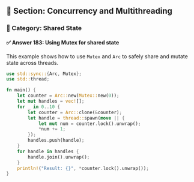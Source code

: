 ## 📘 Section: Concurrency and Multithreading  
### 🔹 Category: Shared State  
#### ✅ Answer 183: Using Mutex for shared state

This example shows how to use `Mutex` and `Arc` to safely share and mutate state across threads.

```rust
use std::sync::{Arc, Mutex};
use std::thread;

fn main() {
    let counter = Arc::new(Mutex::new(0));
    let mut handles = vec![];
    for _ in 0..10 {
        let counter = Arc::clone(&counter);
        let handle = thread::spawn(move || {
            let mut num = counter.lock().unwrap();
            *num += 1;
        });
        handles.push(handle);
    }
    for handle in handles {
        handle.join().unwrap();
    }
    println!("Result: {}", *counter.lock().unwrap());
}
```
